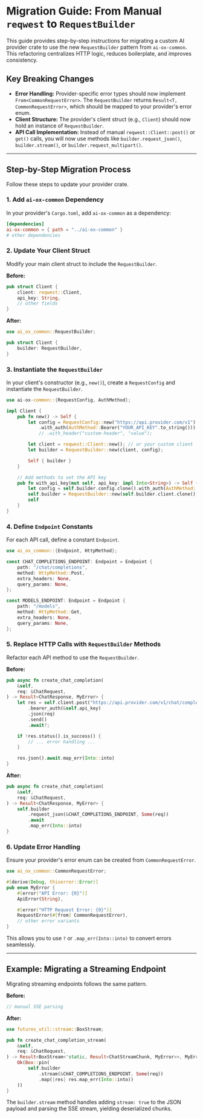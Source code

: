 # Migration Guide: From Manual `reqwest` to `RequestBuilder`

This guide provides step-by-step instructions for migrating a custom AI provider crate to use the new `RequestBuilder` pattern from `ai-ox-common`. This refactoring centralizes HTTP logic, reduces boilerplate, and improves consistency.

## Key Breaking Changes

- **Error Handling:** Provider-specific error types should now implement `From<CommonRequestError>`. The `RequestBuilder` returns `Result<T, CommonRequestError>`, which should be mapped to your provider's error enum.
- **Client Structure:** The provider's client struct (e.g., `Client`) should now hold an instance of `RequestBuilder`.
- **API Call Implementation:** Instead of manual `reqwest::Client::post()` or `get()` calls, you will now use methods like `builder.request_json()`, `builder.stream()`, or `builder.request_multipart()`.

---

## Step-by-Step Migration Process

Follow these steps to update your provider crate.

### 1. Add `ai-ox-common` Dependency

In your provider's `Cargo.toml`, add `ai-ox-common` as a dependency:

```toml
[dependencies]
ai-ox-common = { path = "../ai-ox-common" }
# other dependencies
```

### 2. Update Your Client Struct

Modify your main client struct to include the `RequestBuilder`.

**Before:**
```rust
pub struct Client {
    client: reqwest::Client,
    api_key: String,
    // other fields
}
```

**After:**
```rust
use ai_ox_common::RequestBuilder;

pub struct Client {
    builder: RequestBuilder,
}
```

### 3. Instantiate the `RequestBuilder`

In your client's constructor (e.g., `new()`), create a `RequestConfig` and instantiate the `RequestBuilder`.

```rust
use ai-ox-common::{RequestConfig, AuthMethod};

impl Client {
    pub fn new() -> Self {
        let config = RequestConfig::new("https://api.provider.com/v1")
            .with_auth(AuthMethod::Bearer("YOUR_API_KEY".to_string()));
            // .with_header("custom-header", "value");

        let client = reqwest::Client::new(); // or your custom client
        let builder = RequestBuilder::new(client, config);

        Self { builder }
    }

    // Add methods to set the API key
    pub fn with_api_key(mut self, api_key: impl Into<String>) -> Self {
        let config = self.builder.config.clone().with_auth(AuthMethod::Bearer(api_key.into()));
        self.builder = RequestBuilder::new(self.builder.client.clone(), config);
        self
    }
}
```

### 4. Define `Endpoint` Constants

For each API call, define a constant `Endpoint`.

```rust
use ai_ox_common::{Endpoint, HttpMethod};

const CHAT_COMPLETIONS_ENDPOINT: Endpoint = Endpoint {
    path: "/chat/completions",
    method: HttpMethod::Post,
    extra_headers: None,
    query_params: None,
};

const MODELS_ENDPOINT: Endpoint = Endpoint {
    path: "/models",
    method: HttpMethod::Get,
    extra_headers: None,
    query_params: None,
};
```

### 5. Replace HTTP Calls with `RequestBuilder` Methods

Refactor each API method to use the `RequestBuilder`.

**Before:**
```rust
pub async fn create_chat_completion(
    &self,
    req: &ChatRequest,
) -> Result<ChatResponse, MyError> {
    let res = self.client.post("https://api.provider.com/v1/chat/completions")
        .bearer_auth(&self.api_key)
        .json(req)
        .send()
        .await?;

    if !res.status().is_success() {
        // ... error handling ...
    }

    res.json().await.map_err(Into::into)
}
```

**After:**
```rust
pub async fn create_chat_completion(
    &self,
    req: &ChatRequest,
) -> Result<ChatResponse, MyError> {
    self.builder
        .request_json(&CHAT_COMPLETIONS_ENDPOINT, Some(req))
        .await
        .map_err(Into::into)
}
```

### 6. Update Error Handling

Ensure your provider's error enum can be created from `CommonRequestError`.

```rust
use ai_ox_common::CommonRequestError;

#[derive(Debug, thiserror::Error)]
pub enum MyError {
    #[error("API Error: {0}")]
    ApiError(String),

    #[error("HTTP Request Error: {0}")]
    RequestError(#[from] CommonRequestError),
    // other error variants
}
```
This allows you to use `?` or `.map_err(Into::into)` to convert errors seamlessly.

---

## Example: Migrating a Streaming Endpoint

Migrating streaming endpoints follows the same pattern.

**Before:**
```rust
// manual SSE parsing
```

**After:**
```rust
use futures_util::stream::BoxStream;

pub fn create_chat_completion_stream(
    &self,
    req: &ChatRequest,
) -> Result<BoxStream<'static, Result<ChatStreamChunk, MyError>>, MyError> {
    Ok(Box::pin(
        self.builder
            .stream(&CHAT_COMPLETIONS_ENDPOINT, Some(req))
            .map(|res| res.map_err(Into::into))
    ))
}
```
The `builder.stream` method handles adding `stream: true` to the JSON payload and parsing the SSE stream, yielding deserialized chunks.
